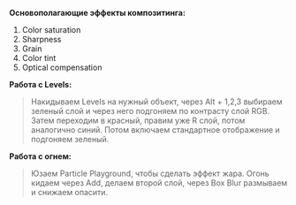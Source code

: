 **Основополагающие эффекты композитинга:**

1. Color saturation
2. Sharpness 
3. Grain
4. Color tint
5. Optical compensation

**Работа с Levels:**

> Накидываем Levels на нужный объект, через Alt + 1,2,3 выбираем зеленый слой и через него подгоняем по контрасту слой RGB. Затем переходим в красный, правим уже R слой, потом аналогично синий. Потом включаем стандартное отображение и подгоняем зеленый.

**Работа с огнем:**

> Юзаем Particle Playground, чтобы сделать эффект жара. Огонь кидаем через Add, делаем второй слой, через Box Blur размываем и снижаем опасити.
